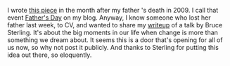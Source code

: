 I wrote <a href="http://scripting.com/stories/2009/10/21/bruceSterlingAtReboot.html">this piece</a> in the month after my father 's death in 2009. I call that event <a href="http://scripting.com/stories/2009/10/03/fathersDay.html">Father's Day</a> on my blog. Anyway, I know someone who lost her father last week, to CV, and wanted to share my <a href="http://scripting.com/stories/2009/10/21/bruceSterlingAtReboot.html">writeup</a> of a talk by Bruce Sterling. It's about the big moments in our life when change is more than something we dream about. It seems this is a door that's opening for all of us now, so why not post it publicly. And thanks to Sterling for putting this idea out there, so eloquently.
